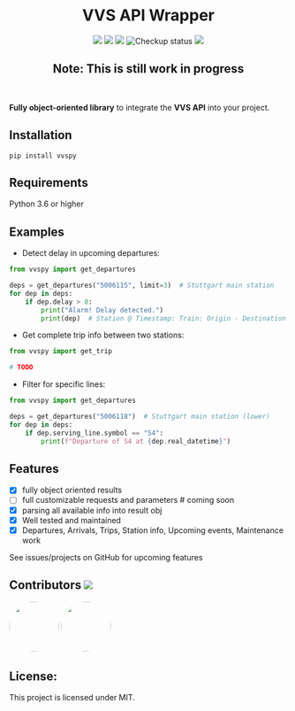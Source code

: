 <h1 align="center">VVS API Wrapper</h1>
<p align="center">
<img src="https://img.shields.io/badge/api-vvs-orange" />
<img src="https://img.shields.io/pypi/pyversions/vvspy" />
<img src="https://img.shields.io/pypi/v/vvspy" />
<img src="https://github.com/FI18-Trainees/vvspy/workflows/BasicCheckup/badge.svg" alt="Checkup status"/>
<a href="https://github.com/zaanposni/vvs/blob/dev/LICENSE"><img src="https://img.shields.io/github/license/zaanposni/vvs.svg"/></a>
</p>
<h2 align="center">Note: This is still work in progress</h2><br />

**Fully object-oriented library** to integrate the **VVS API** into your project.


## Installation

```
pip install vvspy
```

## Requirements

Python 3.6 or higher

## Examples
- Detect delay in upcoming departures:
```python
from vvspy import get_departures

deps = get_departures("5006115", limit=3)  # Stuttgart main station
for dep in deps:
    if dep.delay > 0:
        print("Alarm! Delay detected.")
        print(dep)  # Station @ Timestamp: Train: Origin - Destination
```
- Get complete trip info between two stations:
```python
from vvspy import get_trip

# TODO
```
- Filter for specific lines:
```python
from vvspy import get_departures

deps = get_departures("5006118")  # Stuttgart main station (lower)
for dep in deps:
    if dep.serving_line.symbol == "S4":
        print(f"Departure of S4 at {dep.real_datetime}")
```
## Features

- [x] fully object oriented results
- [ ] full customizable requests and parameters  # coming soon
- [x] parsing all available info into result obj
- [x] Well tested and maintained
- [x] Departures, Arrivals, Trips, Station info, Upcoming events, Maintenance work

See issues/projects on GitHub for upcoming features

## Contributors <img src="https://img.shields.io/badge/contributions-welcome-brightgreen.svg?style=flat"/>

<a href="https://github.com/zaanposni"><img src="https://avatars3.githubusercontent.com/u/24491035?s=460&v=4"
                                            height=90px, width=90px style="border-radius: 50%" /></a>
<a href="https://github.com/Monkmitrad"><img src="https://avatars1.githubusercontent.com/u/33026966?s=460&v=4"
                                            height=90px, width=90px style="border-radius: 50%" /></a>

## License:

This project is licensed under MIT.
